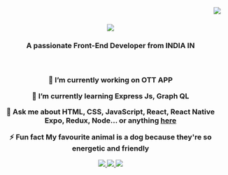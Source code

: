 <img align="right" src="https://visitor-badge.laobi.icu/badge?page_id=itsnayakpradeep.itsnayakpradeep" />

<h1 align="center">
  <a href="https://git.io/typing-svg">
    <img src="https://readme-typing-svg.herokuapp.com/?font=Righteous&size=35&center=true&vCenter=true&width=500&height=70&duration=4000&lines=Hi+There!+👋;+I'm+Nayak+Pradeep!;" />
  </a>
</h1>

<h3 align="center">A passionate Front-End Developer from INDIA IN<h3>

<br/>

<div align="center">
  
  🔭 I’m currently working on **OTT APP**

  🌱 I’m currently learning  **Express Js, Graph QL**

  💬 Ask me about **HTML, CSS, JavaScript, React, React Native Expo, Redux, Node... or anything [here](https://https://github.com/itsnayakpradeep)**

  ⚡ Fun fact **My favourite animal is a dog because they're so energetic and friendly**

</div>

<div align="center">
 <a href="">
   <img src="https://img.shields.io/badge/Gmail-333333?style=for-the-badge&logo=gmail&logoColor=red" />
 </a>
 <a href="">
   <img src="https://img.shields.io/badge/LinkedIn-0077B5?style=for-the-badge&logo=linkedin&logoColor=white"/>
 </a>
 <a href="">
   <img src="https://img.shields.io/badge/Portfolio-FF5722?style=for-the-badge&logo=todoist&logoColor=white" />
 </a
</div>


